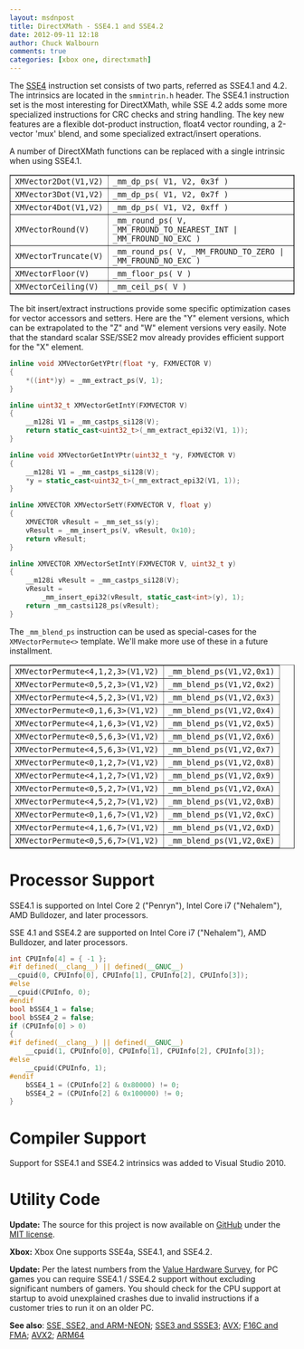 ```yaml
---
layout: msdnpost
title: DirectXMath - SSE4.1 and SSE4.2
date: 2012-09-11 12:18
author: Chuck Walbourn
comments: true
categories: [xbox one, directxmath]
---
```

The <a href="http://en.wikipedia.org/wiki/SSE4">SSE4</a> instruction set consists of two parts, referred as SSE4.1 and 4.2. The intrinsics are located in the <code>smmintrin.h</code> header. The SSE4.1 instruction set is the most interesting for DirectXMath, while SSE 4.2 adds some more specialized instructions for CRC checks and string handling. The key new features are a flexible dot-product instruction, float4 vector rounding, a 2-vector 'mux' blend, and some specialized extract/insert operations.
<!--more-->

A number of DirectXMath functions can be replaced with a single intrinsic when using SSE4.1.

<table border="1">
<tbody>
<tr>
<td><code>XMVector2Dot(V1,V2)</code></td>
<td><code>_mm_dp_ps( V1, V2, 0x3f )</code></td>
</tr>
<tr>
<td><code>XMVector3Dot(V1,V2)</code></td>
<td><code>_mm_dp_ps( V1, V2, 0x7f )</code></td>
</tr>
<tr>
<td><code>XMVector4Dot(V1,V2)</code></td>
<td><code>_mm_dp_ps( V1, V2, 0xff )</code></td>
</tr>
<tr>
<td><code>XMVectorRound(V)</code></td>
<td><code>_mm_round_ps( V, _MM_FROUND_TO_NEAREST_INT | _MM_FROUND_NO_EXC )</code></td>
</tr>
<tr>
<td><code>XMVectorTruncate(V)</code></td>
<td><code>_mm_round_ps( V, _MM_FROUND_TO_ZERO | _MM_FROUND_NO_EXC )</code></td>
</tr>
<tr>
<td><code>XMVectorFloor(V)</code></td>
<td><code>_mm_floor_ps( V )</code></td>
</tr>
<tr>
<td><code>XMVectorCeiling(V)</code></td>
<td><code>_mm_ceil_ps( V )</code></td>
</tr>
</tbody>
</table>

The bit insert/extract instructions provide some specific optimization cases for vector accessors and setters. Here are the "Y" element versions, which can be extrapolated to the "Z" and "W" element versions very easily. Note that the standard scalar SSE/SSE2 mov already provides efficient support for the "X" element.

```cpp
inline void XMVectorGetYPtr(float *y, FXMVECTOR V)
{
    *((int*)y) = _mm_extract_ps(V, 1);
}

inline uint32_t XMVectorGetIntY(FXMVECTOR V)
{
    __m128i V1 = _mm_castps_si128(V);
    return static_cast<uint32_t>(_mm_extract_epi32(V1, 1));
}

inline void XMVectorGetIntYPtr(uint32_t *y, FXMVECTOR V)
{
    __m128i V1 = _mm_castps_si128(V);
    *y = static_cast<uint32_t>(_mm_extract_epi32(V1, 1));
}

inline XMVECTOR XMVectorSetY(FXMVECTOR V, float y)
{
    XMVECTOR vResult = _mm_set_ss(y);
    vResult = _mm_insert_ps(V, vResult, 0x10);
    return vResult;
}

inline XMVECTOR XMVectorSetIntY(FXMVECTOR V, uint32_t y)
{
    __m128i vResult = _mm_castps_si128(V);
    vResult =
        _mm_insert_epi32(vResult, static_cast<int>(y), 1);
    return _mm_castsi128_ps(vResult);
}
```

The ``_mm_blend_ps`` instruction can be used as special-cases for the <code>XMVectorPermute<></code> template. We'll make more use of these in a future installment.

<table border="1">
<tbody>
<tr>
<td><code>XMVectorPermute<4,1,2,3>(V1,V2)</code></td>
<td><code>_mm_blend_ps(V1,V2,0x1)</code></td>
</tr>
<tr>
<td><code>XMVectorPermute<0,5,2,3>(V1,V2)</code></td>
<td><code>_mm_blend_ps(V1,V2,0x2)</code></td>
</tr>
<tr>
<td><code>XMVectorPermute<4,5,2,3>(V1,V2)</code></td>
<td><code>_mm_blend_ps(V1,V2,0x3)</code></td>
</tr>
<tr>
<td><code>XMVectorPermute<0,1,6,3>(V1,V2)</code></td>
<td><code>_mm_blend_ps(V1,V2,0x4)</code></td>
</tr>
<tr>
<td><code>XMVectorPermute<4,1,6,3>(V1,V2)</code></td>
<td><code>_mm_blend_ps(V1,V2,0x5)</code></td>
</tr>
<tr>
<td><code>XMVectorPermute<0,5,6,3>(V1,V2)</code></td>
<td><code>_mm_blend_ps(V1,V2,0x6)</code></td>
</tr>
<tr>
<td><code>XMVectorPermute<4,5,6,3>(V1,V2)</code></td>
<td><code>_mm_blend_ps(V1,V2,0x7)</code></td>
</tr>
<tr>
<td><code>XMVectorPermute<0,1,2,7>(V1,V2)</code></td>
<td><code>_mm_blend_ps(V1,V2,0x8)</code></td>
</tr>
<tr>
<td><code>XMVectorPermute<4,1,2,7>(V1,V2)</code></td>
<td><code>_mm_blend_ps(V1,V2,0x9)</code></td>
</tr>
<tr>
<td><code>XMVectorPermute<0,5,2,7>(V1,V2)</code></td>
<td><code>_mm_blend_ps(V1,V2,0xA)</code></td>
</tr>
<tr>
<td><code>XMVectorPermute<4,5,2,7>(V1,V2)</code></td>
<td><code>_mm_blend_ps(V1,V2,0xB)</code></td>
</tr>
<tr>
<td><code>XMVectorPermute<0,1,6,7>(V1,V2)</code></td>
<td><code>_mm_blend_ps(V1,V2,0xC)</code></td>
</tr>
<tr>
<td><code>XMVectorPermute<4,1,6,7>(V1,V2)</code></td>
<td><code>_mm_blend_ps(V1,V2,0xD)</code></td>
</tr>
<tr>
<td><code>XMVectorPermute<0,5,6,7>(V1,V2)</code></td>
<td><code>_mm_blend_ps(V1,V2,0xE)</code></td>
</tr>
</tbody>
</table>

<h1>Processor Support</h1>

SSE4.1 is supported on Intel Core 2 ("Penryn"), Intel Core i7 ("Nehalem"), AMD Bulldozer, and later processors.

SSE 4.1 and SSE4.2 are supported on Intel Core i7 ("Nehalem"), AMD Bulldozer, and later processors.

```cpp
int CPUInfo[4] = { -1 };
#if defined(__clang__) || defined(__GNUC__)
__cpuid(0, CPUInfo[0], CPUInfo[1], CPUInfo[2], CPUInfo[3]);
#else
__cpuid(CPUInfo, 0);
#endif
bool bSSE4_1 = false;
bool bSSE4_2 = false;
if (CPUInfo[0] > 0)
{
#if defined(__clang__) || defined(__GNUC__)
    __cpuid(1, CPUInfo[0], CPUInfo[1], CPUInfo[2], CPUInfo[3]);
#else
    __cpuid(CPUInfo, 1);
#endif
    bSSE4_1 = (CPUInfo[2] & 0x80000) != 0;
    bSSE4_2 = (CPUInfo[2] & 0x100000) != 0;
}
```

<h1>Compiler Support</h1>

Support for SSE4.1 and SSE4.2 intrinsics was added to Visual Studio 2010.

<h1>Utility Code</h1>

<strong>Update:</strong> The source for this project is now available on <a href="https://github.com/Microsoft/DirectXMath">GitHub</a> under the <a href="http://opensource.org/licenses/MIT">MIT license</a>.

<strong>Xbox:</strong> Xbox One supports SSE4a, SSE4.1, and SSE4.2.

<strong>Update:</strong> Per the latest numbers from the [Value Hardware Survey](https://store.steampowered.com/hwsurvey), for PC games you can require SSE4.1 / SSE4.2 support without excluding significant numbers of gamers. You should check for the CPU support at startup to avoid unexplained crashes due to invalid instructions if a customer tries to run it on an older PC.

<strong>See also</strong>: <a href="https://walbourn.github.io/directxmath-sse-sse2-and-arm-neon/">SSE, SSE2, and ARM-NEON</a>; <a href="https://walbourn.github.io/directxmath-sse3-and-ssse3/">SSE3 and SSSE3</a>; <a href="https://walbourn.github.io/directxmath-avx/">AVX</a>; <a href="https://walbourn.github.io/directxmath-f16c-and-fma/">F16C and FMA</a>; <a href="https://walbourn.github.io/directxmath-avx2/">AVX2</a>; <a href="https://walbourn.github.io/directxmath-arm64/">ARM64</a>

